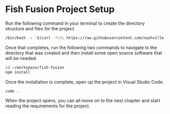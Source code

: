 # Fish Fusion Project Setup

Run the following command in your terminal to create the directory structure and files for the project.

```sh
/bin/bash -c "$(curl -fsSL https://raw.githubusercontent.com/nashville-software-school/client-side-mastery/master/projects/tier-1/fish-fusion/scripts/setup.sh)"
```

Once that completes, run the following two commands to navigate to the directory that was created and then install some open source software that will be needed.

```sh
cd ~/workspace/fish-fusion
npm install
```

Once the installation is complete, open up the project in Visual Studio Code.

```sh
code .
```

When the project opens, you can all move on to the next chapter and start reading the requirements for the project.

